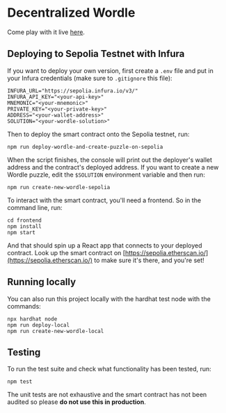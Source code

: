 # Decentralized Wordle

Come play with it live [here](https://master.dme99r4sotkse.amplifyapp.com/).

## Deploying to Sepolia Testnet with Infura

If you want to deploy your own version, first create a `.env` file and put in your Infura credentials (make sure to `.gitignore` this file):

```shell
INFURA_URL="https://sepolia.infura.io/v3/"
INFURA_API_KEY="<your-api-key>"
MNEMONIC="<your-mnemonic>"
PRIVATE_KEY="<your-private-key>"
ADDRESS="<your-wallet-address>"
SOLUTION="<your-wordle-solution>"
```

Then to deploy the smart contract onto the Sepolia testnet, run:

```shell
npm run deploy-wordle-and-create-puzzle-on-sepolia
```

When the script finishes, the console will print out the deployer's wallet address and the contract's deployed address. If you want to create a new Wordle puzzle, edit the `$SOLUTION` environment variable and then run:

```shell
npm run create-new-wordle-sepolia
```

To interact with the smart contract, you'll need a frontend. So in the command line, run:

```shell
cd frontend
npm install
npm start
```

And that should spin up a React app that connects to your deployed contract. Look up the smart contract on [https://sepolia.etherscan.io/](https://sepolia.etherscan.io/) to make sure it's there, and you're set!

## Running locally

You can also run this project locally with the hardhat test node with the commands:

```shell
npx hardhat node
npm run deploy-local
npm run create-new-wordle-local
```

## Testing

To run the test suite and check what functionality has been tested, run:

```shell
npm test
```

The unit tests are not exhaustive and the smart contract has not been audited so please **do not use this in production**.